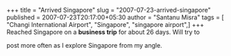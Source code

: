 +++
title = "Arrived Singapore"
slug = "2007-07-23-arrived-singapore"
published = 2007-07-23T20:17:00+05:30
author = "Santanu Misra"
tags = [ "Changi International Airport", "Singapore", "singapore airport",]
+++
Reached Singapore on a **business trip** for about 26 days. Will try to

post more often as I explore Singapore from my angle.
